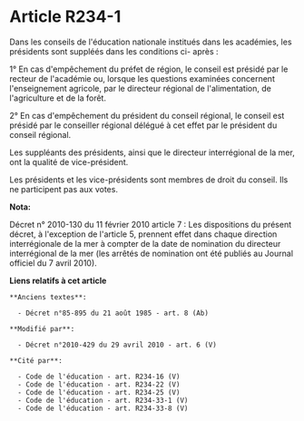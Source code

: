 # Article R234-1

Dans les conseils de l'éducation nationale institués dans les académies, les présidents sont suppléés dans les conditions ci-
après : 

1° En cas d'empêchement du préfet de région, le conseil est présidé par le recteur de l'académie ou, lorsque les questions
examinées concernent l'enseignement agricole, par le directeur régional de l'alimentation, de l'agriculture et de la forêt. 

2° En cas d'empêchement du président du conseil régional, le conseil est présidé par le conseiller régional délégué à cet
effet par le président du conseil régional. 

Les suppléants des présidents, ainsi que le directeur interrégional de la mer, ont la qualité de vice-président. 

Les présidents et les vice-présidents sont membres de droit du conseil. Ils ne participent pas aux votes.

**Nota:**

Décret n° 2010-130 du 11 février 2010 article 7 : Les dispositions du présent décret, à l'exception de l'article 5, prennent
effet dans chaque direction interrégionale de la mer à compter de la date de nomination du directeur interrégional de la mer
(les arrêtés de nomination ont été publiés au Journal officiel du 7 avril 2010).

**Liens relatifs à cet article**

	**Anciens textes**:

	  - Décret n°85-895 du 21 août 1985 - art. 8 (Ab)

	**Modifié par**:

	  - Décret n°2010-429 du 29 avril 2010 - art. 6 (V)

	**Cité par**:

	  - Code de l'éducation - art. R234-16 (V)
	  - Code de l'éducation - art. R234-22 (V)
	  - Code de l'éducation - art. R234-25 (V)
	  - Code de l'éducation - art. R234-33-1 (V)
	  - Code de l'éducation - art. R234-33-8 (V)
